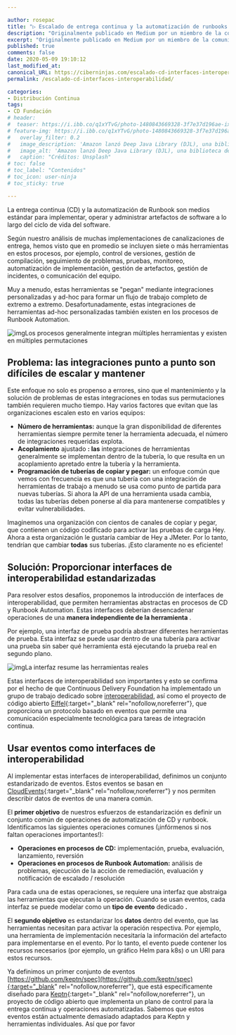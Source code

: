 ```yaml
---

author: rosepac
title: "▷ Escalado de entrega continua y la automatización de runbooks a través de las interfaces de interoperabilidad de las herramientas"
description: "Originalmente publicado en Medium por un miembro de la comunidad, Andreas Grimmer Continuous Delivery (CD) y Runbook Automation son medios estándar para implementar, operar y administrar artefactos de software a lo largo del ciclo de vida del software ..."
excerpt: "Originalmente publicado en Medium por un miembro de la comunidad, Andreas Grimmer Continuous Delivery (CD) y Runbook Automation son medios estándar para implementar, operar y administrar artefactos de software a lo largo del ciclo de vida del software ..."
published: true
comments: false
date: 2020-05-09 19:10:12
last_modified_at: 
canonical_URL: https://ciberninjas.com/escalado-cd-interfaces-interoperabilidad/
permalink: /escalado-cd-interfaces-interoperabilidad/

categories:
- Distribución Continua
tags:
- CD Fundación
# header:
#  teaser: https://i.ibb.co/q1xYTvG/photo-1480843669328-3f7e37d196ae-ixlib-rb-1-2.jpg
# feature-img: https://i.ibb.co/q1xYTvG/photo-1480843669328-3f7e37d196ae-ixlib-rb-1-2.jpg
#   overlay_filter: 0.2
#   image_description: 'Amazon lanzó Deep Java Library (DJL), una biblioteca de código abierto con API de Java para simplificar la capacitación, las pruebas, la implementación y la creación en 2020'
#   image_alt: 'Amazon lanzó Deep Java Library (DJL), una biblioteca de código abierto con API de Java para simplificar la capacitación, las pruebas, la implementación y la creación en 2002'
#   caption: "Créditos: Unsplash"
# toc: false
# toc_label: "Contenidos"
# toc_icon: user-ninja
# toc_sticky: true

---
```


La entrega continua (CD) y la automatización de Runbook son medios estándar para implementar, operar y administrar artefactos de software a lo largo del ciclo de vida del software.

Según nuestro análisis de muchas implementaciones de canalizaciones de entrega, hemos visto que en promedio se incluyen siete o más herramientas en estos procesos, por ejemplo, control de versiones, gestión de compilación, seguimiento de problemas, pruebas, monitoreo, automatización de implementación, gestión de artefactos, gestión de incidentes, o comunicación del equipo.

Muy a menudo, estas herramientas se "pegan" mediante integraciones personalizadas y ad-hoc para formar un flujo de trabajo completo de extremo a extremo. Desafortunadamente, estas integraciones de herramientas ad-hoc personalizadas también existen en los procesos de Runbook Automation.

![img](https://cd.foundation/wp-content/uploads/sites/78/2020/04/1_H4hywi0L-tle_CbcQa2X8A.png)Los procesos generalmente integran múltiples herramientas y existen en múltiples permutaciones

## **Problema: las integraciones punto a punto son difíciles de escalar y mantener**

Este enfoque no solo es propenso a errores, sino que el mantenimiento y la solución de problemas de estas integraciones en todas sus permutaciones también requieren mucho tiempo. Hay varios factores que evitan que las organizaciones escalen esto en varios equipos:

- **Número de herramientas:** aunque la gran disponibilidad de diferentes herramientas siempre permite tener la herramienta adecuada, el número de integraciones requeridas explota.
- **Acoplamiento** ajustado **: las** integraciones de herramientas generalmente se implementan dentro de la tubería, lo que resulta en un acoplamiento apretado entre la tubería y la herramienta.
- **Programación de tuberías de copiar y pegar:** un enfoque común que vemos con frecuencia es que una tubería con una integración de herramientas de trabajo a menudo se usa como punto de partida para nuevas tuberías. Si ahora la API de una herramienta usada cambia, todas las tuberías deben ponerse al día para mantenerse compatibles y evitar vulnerabilidades.

Imaginemos una organización con cientos de canales de copiar y pegar, que contienen un código codificado para activar las pruebas de carga Hey. Ahora a esta organización le gustaría cambiar de Hey a JMeter. Por lo tanto, tendrían que cambiar **todas** sus tuberías. ¡Esto claramente no es eficiente!

## **Solución: Proporcionar interfaces de interoperabilidad estandarizadas**

Para resolver estos desafíos, proponemos la introducción de interfaces de interoperabilidad, que permiten herramientas abstractas en procesos de CD y Runbook Automation. Estas interfaces deberían desencadenar operaciones de una **manera independiente de la herramienta** .

Por ejemplo, una interfaz de prueba podría abstraer diferentes herramientas de prueba. Esta interfaz se puede usar dentro de una tubería para activar una prueba sin saber qué herramienta está ejecutando la prueba real en segundo plano.

![img](https://cd.foundation/wp-content/uploads/sites/78/2020/04/1_WtBsJ-nD33_R2o5Xjrlc6w.png)La interfaz resume las herramientas reales

Estas interfaces de interoperabilidad son importantes y esto se confirma por el hecho de que Continuous Delivery Foundation ha implementado un grupo de trabajo dedicado sobre [interoperabilidad](/que-es-la-interoperabilidad-en-la-distribucion-continua/), así como el proyecto de código abierto [Eiffel](https://eiffel-community.github.io/){:target="_blank" rel="nofollow,noreferrer"}, que proporciona un protocolo basado en eventos que permite una comunicación especialmente tecnológica para tareas de integración continua.

## **Usar eventos como interfaces de interoperabilidad**

Al implementar estas interfaces de interoperabilidad, definimos un conjunto estandarizado de eventos. Estos eventos se basan en [CloudEvents](https://cloudevents.io/){:target="_blank" rel="nofollow,noreferrer"} y nos permiten describir datos de eventos de una manera común.

El **primer objetivo** de nuestros esfuerzos de estandarización es definir un conjunto común de operaciones de automatización de CD y runbook. Identificamos las siguientes operaciones comunes (¡infórmenos si nos faltan operaciones importantes!):

- **Operaciones en procesos de CD:** implementación, prueba, evaluación, lanzamiento, reversión
- **Operaciones en procesos de Runbook Automation:** análisis de problemas, ejecución de la acción de remediación, evaluación y notificación de escalado / resolución

Para cada una de estas operaciones, se requiere una interfaz que abstraiga las herramientas que ejecutan la operación. Cuando se usan eventos, cada interfaz se puede modelar como un **tipo de evento** dedicado **.**

El **segundo objetivo** es estandarizar los **datos** dentro del evento, que las herramientas necesitan para activar la operación respectiva. Por ejemplo, una herramienta de implementación necesitaría la información del artefacto para implementarse en el evento. Por lo tanto, el evento puede contener los recursos necesarios (por ejemplo, un gráfico Helm para k8s) o un URI para estos recursos.

Ya definimos un primer conjunto de eventos [https://github.com/keptn/spec](https://github.com/keptn/spec){:target="_blank" rel="nofollow,noreferrer"}, que está específicamente diseñado para [Keptn](https://keptn.sh/){:target="_blank" rel="nofollow,noreferrer"}, un proyecto de código abierto que implementa un plano de control para la entrega continua y operaciones automatizadas. Sabemos que estos eventos están actualmente demasiado adaptados para Keptn y herramientas individuales. Así que por favor
